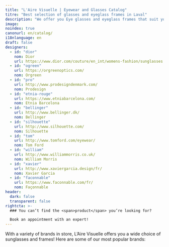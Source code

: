 ```yaml
---
title: "L'Aire Visuelle | Eyewear and Glasses Catalog"
titre: "Best selection of glasses and eyeglass frames in Laval"
description: "We offer you Eye glasses and eyeglass frames that suit your health and fashion needs. We also offer high quality contact lenses."
image: 
noindex: true
canonurl: en/catalog/
i18nlanguage: en
draft: false
designers:
  - id: "dior"
    nom: Dior
    url: https://www.dior.com/couture/en_int/womens-fashion/sunglasses
  - id: "ogreen"
    url: https://orgreenoptics.com/
    nom: Orgreen
  - id: "pro"
    url: http://www.prodesigndenmark.com/
    nom: Prodesign
  - id: "etnia-rouge"
    url: https://www.etniabarcelona.com/
    nom: Etnia Barcelona
  - id: "bellinger"
    url: http://www.bellinger.dk/
    nom: Bellinger
  - id: "silhouette"
    url: http://www.silhouette.com/
    nom: Silhouette
  - id: "tom"
    url: http://www.tomford.com/eyewear/
    nom: Tom Ford
  - id: "william"
    url: http://www.williammorris.co.uk/
    nom: William Morris
  - id: "xavier"
    url: http://www.xaviergarcia.design/fr/
    nom: Xavier Garcia
  - id: "faconnable"
    url: https://www.faconnable.com/fr/
    nom: Façonnable
header:
  dark: false
  transparent: false
rightcta: >-
  ### You can’t find the <span>product</span> you’re looking for?

  Book an appointment with an expert!
---
```


With a variety of brands in store, L’Aire Visuelle offers you a wide choice of sunglasses and frames! Here are some of our most popular brands: